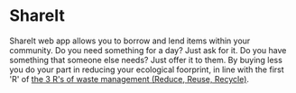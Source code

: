 # ShareIt

ShareIt web app allows you to borrow and lend items within your community. Do you need something for a day? Just ask for it. Do you have something that someone else needs? Just offer it to them. By buying less you do your part in reducing your ecological foorprint, in line with the first 'R' of [the 3 R's of waste management (Reduce, Reuse, Recycle)](https://en.wikipedia.org/wiki/Waste_management).
